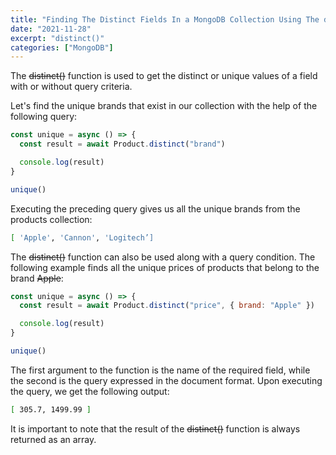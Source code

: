 ```yaml
---
title: "Finding The Distinct Fields In a MongoDB Collection Using The distinct() Function"
date: "2021-11-28"
excerpt: "distinct()"
categories: ["MongoDB"]
---
```


The ~~distinct()~~ function is used to get the distinct or unique values of a field with or without query criteria.

Let's find the unique brands that exist in our collection with the help of the following query:

```js {numberLines}
const unique = async () => {
  const result = await Product.distinct("brand")

  console.log(result)
}

unique()
```

Executing the preceding query gives us all the unique brands from the products collection:

```sh {numberLines}
[ 'Apple', 'Cannon', 'Logitech’]
```

The ~~distinct()~~ function can also be used along with a query condition. The following example finds all the unique prices of products that belong to the brand ~~Apple~~:

```js {numberLines}
const unique = async () => {
  const result = await Product.distinct("price", { brand: "Apple" })

  console.log(result)
}

unique()
```

The first argument to the function is the name of the required field, while the second is the query expressed in the document format. Upon executing the query, we get the following output:

```sh {numberLines}
[ 305.7, 1499.99 ]
```

It is important to note that the result of the ~~distinct()~~ function is always returned as an array.
